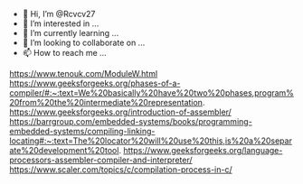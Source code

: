 - 👋 Hi, I’m @Rcvcv27
- 👀 I’m interested in ...
- 🌱 I’m currently learning ...
- 💞️ I’m looking to collaborate on ...
- 📫 How to reach me ...

<!---
Rcvcv27/Rcvcv27 is a ✨ special ✨ repository because its `README.md` (this file) appears on your GitHub profile.
You can click the Preview link to take a look at your changes.
--->

https://www.tenouk.com/ModuleW.html
https://www.geeksforgeeks.org/phases-of-a-compiler/#:~:text=We%20basically%20have%20two%20phases,program%20from%20the%20intermediate%20representation.
https://www.geeksforgeeks.org/introduction-of-assembler/
https://barrgroup.com/embedded-systems/books/programming-embedded-systems/compiling-linking-locating#:~:text=The%20locator%20will%20use%20this,is%20a%20separate%20development%20tool.
https://www.geeksforgeeks.org/language-processors-assembler-compiler-and-interpreter/
https://www.scaler.com/topics/c/compilation-process-in-c/

